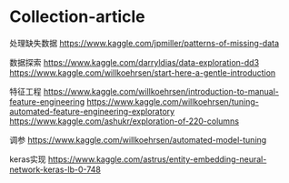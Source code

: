# Collection-article
处理缺失数据
https://www.kaggle.com/jpmiller/patterns-of-missing-data


数据探索
https://www.kaggle.com/darryldias/data-exploration-dd3
https://www.kaggle.com/willkoehrsen/start-here-a-gentle-introduction

特征工程
https://www.kaggle.com/willkoehrsen/introduction-to-manual-feature-engineering
https://www.kaggle.com/willkoehrsen/tuning-automated-feature-engineering-exploratory
https://www.kaggle.com/ashukr/exploration-of-220-columns

调参
https://www.kaggle.com/willkoehrsen/automated-model-tuning


keras实现
https://www.kaggle.com/astrus/entity-embedding-neural-network-keras-lb-0-748
